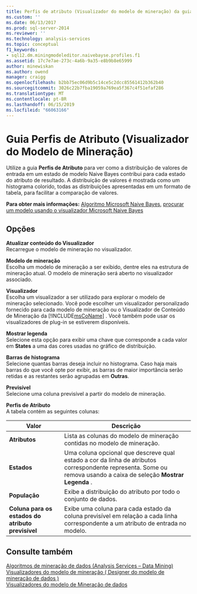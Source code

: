 ```yaml
---
title: Perfis de atributo (Visualizador do modelo de mineração) da guia | Microsoft Docs
ms.custom: ''
ms.date: 06/13/2017
ms.prod: sql-server-2014
ms.reviewer: ''
ms.technology: analysis-services
ms.topic: conceptual
f1_keywords:
- sql12.dm.miningmodeleditor.naivebayse.profiles.f1
ms.assetid: 17c7e7ae-273c-4a6b-9a35-e8b9b8e65999
author: minewiskan
ms.author: owend
manager: craigg
ms.openlocfilehash: b2bb75ec06d9b5c14ce5c2dcc85561412b362b40
ms.sourcegitcommit: 3026c22b7fba19059a769ea5f367c4f51efaf286
ms.translationtype: MT
ms.contentlocale: pt-BR
ms.lasthandoff: 06/15/2019
ms.locfileid: "66063166"
---
```

# <a name="attribute-profiles-tab-mining-model-viewer"></a>Guia Perfis de Atributo (Visualizador do Modelo de Mineração)
  Utilize a guia **Perfis de Atributo** para ver como a distribuição de valores de entrada em um estado de modelo Naive Bayes contribui para cada estado do atributo de resultado. A distribuição de valores é mostrada como um histograma colorido, todas as distribuições apresentadas em um formato de tabela, para facilitar a comparação de valores.  
  
 **Para obter mais informações:** [Algoritmo Microsoft Naive Bayes](data-mining/microsoft-naive-bayes-algorithm.md), [procurar um modelo usando o visualizador Microsoft Naive Bayes](data-mining/browse-a-model-using-the-microsoft-naive-bayes-viewer.md)  
  
## <a name="options"></a>Opções  
 **Atualizar conteúdo do Visualizador**  
 Recarregue o modelo de mineração no visualizador.  
  
 **Modelo de mineração**  
 Escolha um modelo de mineração a ser exibido, dentre eles na estrutura de mineração atual. O modelo de mineração será aberto no visualizador associado.  
  
 **Visualizador**  
 Escolha um visualizador a ser utilizado para explorar o modelo de mineração selecionado. Você pode escolher um visualizador personalizado fornecido para cada modelo de mineração ou o Visualizador de Conteúdo de Mineração da [!INCLUDE[msCoName](../includes/msconame-md.md)] . Você também pode usar os visualizadores de plug-in se estiverem disponíveis.  
  
 **Mostrar legenda**  
 Selecione esta opção para exibir uma chave que corresponde a cada valor em **States** a uma das cores usadas no gráfico de distribuição.  
  
 **Barras de histograma**  
 Selecione quantas barras deseja incluir no histograma. Caso haja mais barras do que você opte por exibir, as barras de maior importância serão retidas e as restantes serão agrupadas em **Outras**.  
  
 **Previsível**  
 Selecione uma coluna previsível a partir do modelo de mineração.  
  
 **Perfis de Atributo**  
 A tabela contém as seguintes colunas:  
  
|Valor|Descrição|  
|-----------|-----------------|  
|**Atributos**|Lista as colunas do modelo de mineração contidas no modelo de mineração.|  
|**Estados**|Uma coluna opcional que descreve qual estado a cor da linha de atributos correspondente representa. Some ou remova usando a caixa de seleção **Mostrar Legenda** .|  
|**População**|Exibe a distribuição do atributo por todo o conjunto de dados.|  
|**Coluna para os estados do atributo previsível**|Exibe uma coluna para cada estado da coluna previsível em relação a cada linha correspondente a um atributo de entrada no modelo.|  
  
## <a name="see-also"></a>Consulte também  
 [Algoritmos de mineração de dados &#40;Analysis Services – Data Mining&#41;](data-mining/data-mining-algorithms-analysis-services-data-mining.md)   
 [Visualizadores do modelo de mineração &#40; Designer do modelo de mineração de dados &#41;](mining-model-viewers-data-mining-model-designer.md)   
 [Visualizadores do modelo de Mineração de dados](data-mining/data-mining-model-viewers.md)  
  
  
